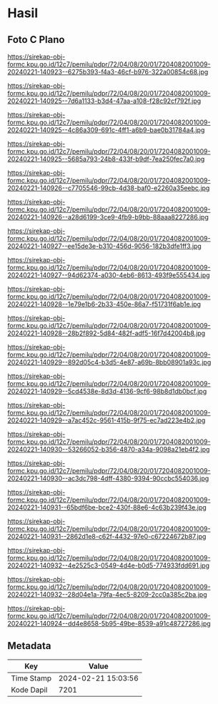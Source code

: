 # Hasil

## Foto C Plano

https://sirekap-obj-formc.kpu.go.id/12c7/pemilu/pdpr/72/04/08/20/01/7204082001009-20240221-140923--6275b393-f4a3-46cf-b976-322a00854c68.jpg

https://sirekap-obj-formc.kpu.go.id/12c7/pemilu/pdpr/72/04/08/20/01/7204082001009-20240221-140925--7d6a1133-b3d4-47aa-a108-f28c92cf792f.jpg

https://sirekap-obj-formc.kpu.go.id/12c7/pemilu/pdpr/72/04/08/20/01/7204082001009-20240221-140925--4c86a309-691c-4ff1-a6b9-bae0b31784a4.jpg

https://sirekap-obj-formc.kpu.go.id/12c7/pemilu/pdpr/72/04/08/20/01/7204082001009-20240221-140925--5685a793-24b8-433f-b9df-7ea250fec7a0.jpg

https://sirekap-obj-formc.kpu.go.id/12c7/pemilu/pdpr/72/04/08/20/01/7204082001009-20240221-140926--c7705546-99cb-4d38-baf0-e2260a35eebc.jpg

https://sirekap-obj-formc.kpu.go.id/12c7/pemilu/pdpr/72/04/08/20/01/7204082001009-20240221-140926--a28d6199-3ce9-4fb9-b9bb-88aaa8227286.jpg

https://sirekap-obj-formc.kpu.go.id/12c7/pemilu/pdpr/72/04/08/20/01/7204082001009-20240221-140927--ee15de3e-b310-456d-9056-182b3dfe1ff3.jpg

https://sirekap-obj-formc.kpu.go.id/12c7/pemilu/pdpr/72/04/08/20/01/7204082001009-20240221-140927--94d62374-a030-4eb6-8613-493f9e555434.jpg

https://sirekap-obj-formc.kpu.go.id/12c7/pemilu/pdpr/72/04/08/20/01/7204082001009-20240221-140928--1e79e1b6-2b33-450e-86a7-f51731f6ab1e.jpg

https://sirekap-obj-formc.kpu.go.id/12c7/pemilu/pdpr/72/04/08/20/01/7204082001009-20240221-140928--28b2f892-5d84-482f-adf5-16f7d42004b8.jpg

https://sirekap-obj-formc.kpu.go.id/12c7/pemilu/pdpr/72/04/08/20/01/7204082001009-20240221-140929--892d05c4-b3d5-4e87-a69b-8bb08901a93c.jpg

https://sirekap-obj-formc.kpu.go.id/12c7/pemilu/pdpr/72/04/08/20/01/7204082001009-20240221-140929--5cd4538e-8d3d-4136-9cf6-98b8d1db0bcf.jpg

https://sirekap-obj-formc.kpu.go.id/12c7/pemilu/pdpr/72/04/08/20/01/7204082001009-20240221-140929--a7ac452c-9561-415b-9f75-ec7ad223e4b2.jpg

https://sirekap-obj-formc.kpu.go.id/12c7/pemilu/pdpr/72/04/08/20/01/7204082001009-20240221-140930--53266052-b356-4870-a34a-9098a21eb4f2.jpg

https://sirekap-obj-formc.kpu.go.id/12c7/pemilu/pdpr/72/04/08/20/01/7204082001009-20240221-140930--ac3dc798-4dff-4380-9394-90ccbc554036.jpg

https://sirekap-obj-formc.kpu.go.id/12c7/pemilu/pdpr/72/04/08/20/01/7204082001009-20240221-140931--65bdf6be-bce2-430f-88e6-4c63b239f43e.jpg

https://sirekap-obj-formc.kpu.go.id/12c7/pemilu/pdpr/72/04/08/20/01/7204082001009-20240221-140931--2862d1e8-c62f-4432-97e0-c67224672b87.jpg

https://sirekap-obj-formc.kpu.go.id/12c7/pemilu/pdpr/72/04/08/20/01/7204082001009-20240221-140932--4e2525c3-0549-4d4e-b0d5-774933fdd691.jpg

https://sirekap-obj-formc.kpu.go.id/12c7/pemilu/pdpr/72/04/08/20/01/7204082001009-20240221-140932--28d04e1a-79fa-4ec5-8209-2cc0a385c2ba.jpg

https://sirekap-obj-formc.kpu.go.id/12c7/pemilu/pdpr/72/04/08/20/01/7204082001009-20240221-140924--dd4e8658-5b95-49be-8539-a91c48727286.jpg


## Metadata

| Key        | Value               |
| ---------- | ------------------- |
| Time Stamp | 2024-02-21 15:03:56 |
| Kode Dapil | 7201                |




